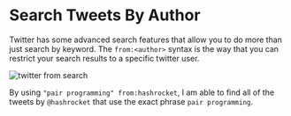 # Search Tweets By Author

Twitter has some advanced search features that allow you to do more than
just search by keyword. The `from:<author>` syntax is the way that you can
restrict your search results to a specific twitter user.

![twitter from search](http://i.imgur.com/yWi9JB7.png)

By using `"pair programming" from:hashrocket`, I am able to find all of the
tweets by `@hashrocket` that use the exact phrase `pair programming`.
